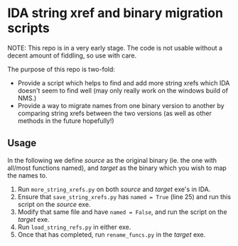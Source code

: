 # IDA string xref and binary migration scripts

NOTE: This repo is in a very early stage. The code is not usable without a decent amount of fiddling, so use with care.

The purpose of this repo is two-fold:
- Provide a script which helps to find and add more string xrefs which IDA doesn't seem to find well (may only really work on the windows build of NMS.)
- Provide a way to migrate names from one binary version to another by comparing string xrefs between the two versions (as well as other methods in the future hopefully!)

## Usage

In the following we define _source_ as the original binary (ie. the one with all/most functions named), and _target_ as the binary which you wish to map the names to.

1. Run `more_string_xrefs.py` on both _source_ and _target_ exe's in IDA.
1. Ensure that `save_string_xrefs.py` has `named = True` (line 25) and run this script on the _source_ exe.
1. Modify that same file and have `named = False`, and run the script on the _target_ exe.
1. Run `load_string_refs.py` in either exe.
1. Once that has completed, run `rename_funcs.py` in the _target_ exe.
